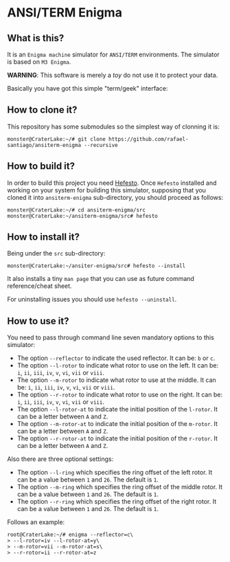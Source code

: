 # ANSI/TERM Enigma

## What is this?

It is an ``Enigma machine`` simulator for ``ANSI/TERM`` environments. The simulator
is based on ``M3 Enigma``.

**WARNING**: This software is merely a *toy* do not use it to protect your data.

Basically you have got this simple "term/geek" interface:

## How to clone it?

This repository has some submodules so the simplest way of clonning it is:

```
monster@CraterLake:~/# git clone https://github.com/rafael-santiago/ansiterm-enigma --recursive
```

## How to build it?

In order to build this project you need [Hefesto](https://github.com/rafael-santiago/hefesto). Once ``Hefesto`` installed
and working on your system for building this simulator, supposing that you cloned it into ``ansiterm-enigma`` sub-directory,
you should proceed as follows:

```
monster@CraterLake:~/# cd ansiterm-enigma/src
monster@CraterLake:~/ansiterm-enigma/src# hefesto
```

## How to install it?

Being under the ``src`` sub-directory:

```
monster@CraterLake:~/ansiter-enigma/src# hefesto --install
```

It also installs a tiny ``man page`` that you can use as future command reference/cheat sheet.

For uninstalling issues you should use ``hefesto --uninstall``.

## How to use it?

You need to pass through command line seven mandatory options to this simulator:

- The option ``--reflector`` to indicate the used reflector. It can be: ``b`` or ``c``.
- The option ``--l-rotor`` to indicate what rotor to use on the left. It can be: ``i``, ``ii``, ``iii``, ``iv``, ``v``, ``vi``, ``vii`` or ``viii``.
- The option ``--m-rotor`` to indicate what rotor to use at the middle. It can be: ``i``, ``ii``, ``iii``, ``iv``, ``v``, ``vi``, ``vii`` or ``viii``.
- The option ``--r-rotor`` to indicate what rotor to use on the right. It can be: ``i``, ``ii``, ``iii``, ``iv``, ``v``, ``vi``, ``vii`` or ``viii``.
- The option ``--l-rotor-at`` to indicate the initial position of the ``l-rotor``. It can be a letter between ``A`` and ``Z``.
- The option ``--m-rotor-at`` to indicate the initial position of the ``m-rotor``. It can be a letter between ``A`` and ``Z``.
- The option ``--r-rotor-at`` to indicate the initial position of the ``r-rotor``. It can be a letter between ``A`` and ``Z``.

Also there are three optional settings:

- The option ``--l-ring`` which specifies the ring offset of the left rotor. It can be a value between ``1`` and ``26``. The default is ``1``.
- The option ``--m-ring`` which specifies the ring offset of the middle rotor. It can be a value between ``1`` and ``26``. The default is ``1``.
- The option ``--r-ring`` which specifies the ring offset of the right rotor. It can be a value between ``1`` and ``26``. The default is ``1``.

Follows an example:

```
root@CraterLake:~/# enigma --reflector=c\
> --l-rotor=iv --l-rotor-at=y\
> --m-rotor=vii --m-rotor-at=s\
> --r-rotor=ii --r-rotor-at=z
```
